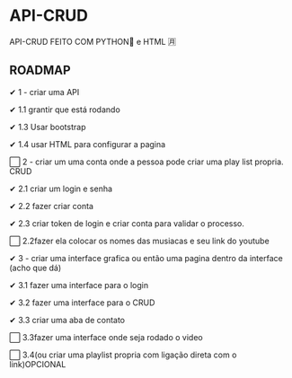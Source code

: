 # API-CRUD
API-CRUD FEITO COM PYTHON🐍 e HTML 🈷

## ROADMAP

✔   1 - criar uma API

✔      1.1 grantir que está rodando
       
✔      1.3 Usar bootstrap
       
✔      1.4 usar HTML para configurar a pagina

⬜  2 - criar um uma conta onde a pessoa pode criar uma play list propria. CRUD

✔      2.1 criar um login e senha

✔      2.2 fazer criar conta

✔      2.3 criar token de login e criar conta para validar o processo.

⬜      2.2fazer ela colocar os nomes das musiacas e seu link do youtube

✔  3 - criar uma interface grafica ou então uma pagina dentro da interface (acho que dá)

✔      3.1 fazer uma interface para o login

✔      3.2 fazer uma interface para o CRUD

✔      3.3 criar uma aba de contato

⬜      3.3fazer uma interface onde seja rodado o video

⬜     3.4(ou criar uma playlist propria com ligação direta com o link)OPCIONAL
